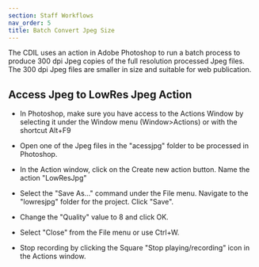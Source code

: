 ```yaml
---
section: Staff Workflows
nav_order: 5
title: Batch Convert Jpeg Size
---
```


The CDIL uses an action in Adobe Photoshop to run a batch process to produce 300 dpi Jpeg copies of the full resolution processed Jpeg files. The 300 dpi Jpeg files are smaller in size and suitable for web publication.

## Access Jpeg to LowRes Jpeg Action

- In Photoshop, make sure you have access to the Actions Window by selecting it under the Window menu (Window>Actions) or with the shortcut Alt+F9

- Open one of the Jpeg files in the "acessjpg" folder to be processed in Photoshop.

- In the Action window, click on the Create new action button. Name the action "LowResJpg"

- Select the "Save As…" command under the File menu. Navigate to the "lowresjpg" folder for the project. Click "Save".

- Change the "Quality" value to 8 and click OK.

- Select "Close" from the File menu or use Ctrl+W.

- Stop recording by clicking the Square "Stop playing/recording" icon in the Actions window.
